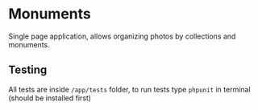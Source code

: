 # Monuments

Single page application, allows organizing photos by collections and monuments.

## Testing

All tests are inside `/app/tests` folder, to run tests type `phpunit` in terminal (should be installed first)